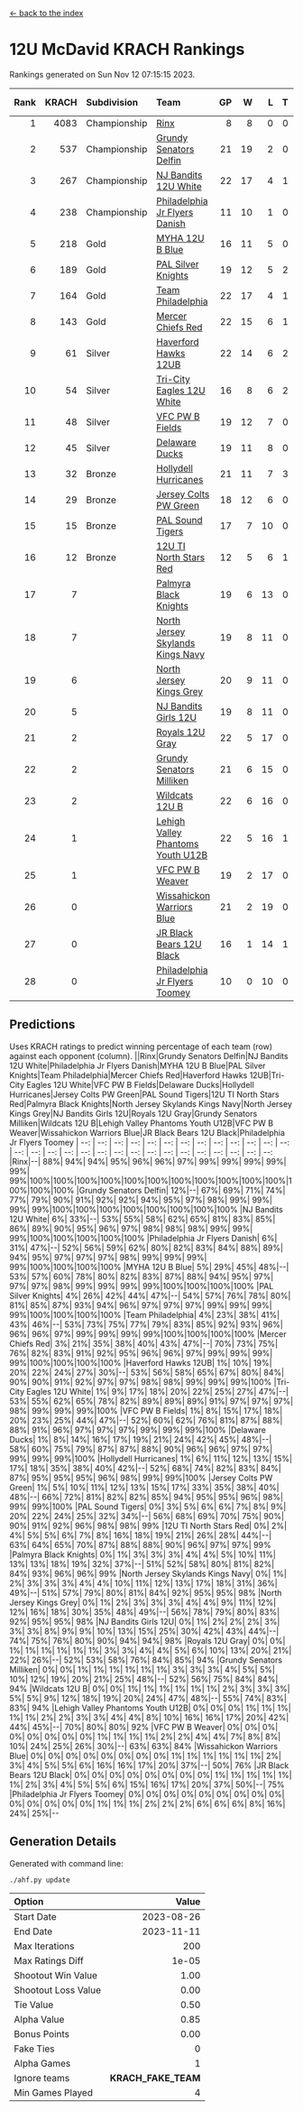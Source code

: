 [<- back to the index](readme.md)
# 12U McDavid KRACH Rankings
Rankings generated on Sun Nov 12 07:15:15 2023.

Rank|KRACH|Subdivision|Team|GP|W|L|T|OTW|OTL|SoS|Exp Wins|Win Diff
---:|---:|:---|:---|---:|---:|---:|---:|---:|---:|---:|---:|---:
1|4083|Championship|[Rinx](https://gamesheetstats.com/seasons/3659/teams/142538/schedule)|8|8|0|0|0|0|75|8.8|-0.0
2|537|Championship|[Grundy Senators Delfin](https://gamesheetstats.com/seasons/3659/teams/140501/schedule)|21|19|2|0|0|0|69|19.9|0.0
3|267|Championship|[NJ Bandits 12U White](https://gamesheetstats.com/seasons/3659/teams/140510/schedule)|22|17|4|1|1|0|254|18.3|-0.0
4|238|Championship|[Philadelphia Jr Flyers Danish](https://gamesheetstats.com/seasons/3659/teams/140517/schedule)|11|10|1|0|0|0|30|10.9|0.0
5|218|Gold|[MYHA 12U B Blue](https://gamesheetstats.com/seasons/3659/teams/140509/schedule)|16|11|5|0|1|0|356|11.9|0.0
6|189|Gold|[PAL Silver Knights](https://gamesheetstats.com/seasons/3659/teams/140514/schedule)|19|12|5|2|0|0|371|13.9|0.0
7|164|Gold|[Team Philadelphia](https://gamesheetstats.com/seasons/3659/teams/140520/schedule)|22|17|4|1|0|0|77|18.4|0.0
8|143|Gold|[Mercer Chiefs Red](https://gamesheetstats.com/seasons/3659/teams/140508/schedule)|22|15|6|1|0|0|270|16.4|0.0
9|61|Silver|[Haverford Hawks 12UB](https://gamesheetstats.com/seasons/3659/teams/140503/schedule)|22|14|6|2|0|0|82|15.9|0.0
10|54|Silver|[Tri-City Eagles 12U White](https://gamesheetstats.com/seasons/3659/teams/140521/schedule)|16|8|6|2|0|0|113|9.9|0.0
11|48|Silver|[VFC PW B Fields](https://gamesheetstats.com/seasons/3659/teams/140522/schedule)|19|12|7|0|0|1|86|12.9|0.0
12|45|Silver|[Delaware Ducks](https://gamesheetstats.com/seasons/3659/teams/140500/schedule)|19|11|8|0|0|0|293|11.9|0.0
13|32|Bronze|[Hollydell Hurricanes](https://gamesheetstats.com/seasons/3659/teams/140504/schedule)|21|11|7|3|0|2|82|13.4|0.0
14|29|Bronze|[Jersey Colts PW Green](https://gamesheetstats.com/seasons/3659/teams/140505/schedule)|18|12|6|0|1|0|48|12.9|0.0
15|15|Bronze|[PAL Sound Tigers](https://gamesheetstats.com/seasons/3659/teams/140515/schedule)|17|7|10|0|1|0|157|7.9|0.0
16|12|Bronze|[12U TI North Stars Red](https://gamesheetstats.com/seasons/3659/teams/140499/schedule)|12|5|6|1|0|1|49|6.4|0.0
17|7||[Palmyra Black Knights](https://gamesheetstats.com/seasons/3659/teams/140516/schedule)|19|6|13|0|1|0|67|6.9|0.0
18|7||[North Jersey Skylands Kings Navy](https://gamesheetstats.com/seasons/3659/teams/140513/schedule)|19|8|11|0|2|1|77|8.9|0.0
19|6||[North Jersey Kings Grey](https://gamesheetstats.com/seasons/3659/teams/140512/schedule)|20|9|11|0|0|1|62|9.9|0.0
20|5||[NJ Bandits Girls 12U](https://gamesheetstats.com/seasons/3659/teams/140511/schedule)|19|8|11|0|0|0|38|8.9|0.0
21|2||[Royals 12U Gray](https://gamesheetstats.com/seasons/3659/teams/140519/schedule)|22|5|17|0|2|1|68|5.9|0.0
22|2||[Grundy Senators Milliken](https://gamesheetstats.com/seasons/3659/teams/140502/schedule)|21|6|15|0|0|1|215|6.9|0.0
23|2||[Wildcats 12U B](https://gamesheetstats.com/seasons/3659/teams/140524/schedule)|22|6|16|0|0|0|64|6.9|0.0
24|1||[Lehigh Valley Phantoms Youth U12B](https://gamesheetstats.com/seasons/3659/teams/140507/schedule)|22|5|16|1|0|1|85|6.4|0.0
25|1||[VFC PW B Weaver](https://gamesheetstats.com/seasons/3659/teams/140523/schedule)|19|2|17|0|1|0|289|2.9|0.0
26|0||[Wissahickon Warriors Blue](https://gamesheetstats.com/seasons/3659/teams/140525/schedule)|21|2|19|0|0|1|262|2.9|0.0
27|0||[JR Black Bears 12U Black](https://gamesheetstats.com/seasons/3659/teams/140506/schedule)|16|1|14|1|0|0|80|2.4|0.0
28|0||[Philadelphia Jr Flyers Toomey](https://gamesheetstats.com/seasons/3659/teams/140518/schedule)|10|0|10|0|0|0|391|0.9|0.0

## Predictions
Uses KRACH ratings to predict winning percentage of each team (row) against each opponent (column).
||Rinx|Grundy Senators Delfin|NJ Bandits 12U White|Philadelphia Jr Flyers Danish|MYHA 12U B Blue|PAL Silver Knights|Team Philadelphia|Mercer Chiefs Red|Haverford Hawks 12UB|Tri-City Eagles 12U White|VFC PW B Fields|Delaware Ducks|Hollydell Hurricanes|Jersey Colts PW Green|PAL Sound Tigers|12U TI North Stars Red|Palmyra Black Knights|North Jersey Skylands Kings Navy|North Jersey Kings Grey|NJ Bandits Girls 12U|Royals 12U Gray|Grundy Senators Milliken|Wildcats 12U B|Lehigh Valley Phantoms Youth U12B|VFC PW B Weaver|Wissahickon Warriors Blue|JR Black Bears 12U Black|Philadelphia Jr Flyers Toomey
| --: | --: | --: | --: | --: | --: | --: | --: | --: | --: | --: | --: | --: | --: | --: | --: | --: | --: | --: | --: | --: | --: | --: | --: | --: | --: | --: | --: | --: 
|Rinx|--| 88%| 94%| 94%| 95%| 96%| 96%| 97%| 99%| 99%| 99%| 99%| 99%| 99%|100%|100%|100%|100%|100%|100%|100%|100%|100%|100%|100%|100%|100%|100%
|Grundy Senators Delfin| 12%|--| 67%| 69%| 71%| 74%| 77%| 79%| 90%| 91%| 92%| 92%| 94%| 95%| 97%| 98%| 99%| 99%| 99%| 99%|100%|100%|100%|100%|100%|100%|100%|100%
|NJ Bandits 12U White|  6%| 33%|--| 53%| 55%| 58%| 62%| 65%| 81%| 83%| 85%| 86%| 89%| 90%| 95%| 96%| 97%| 98%| 98%| 98%| 99%| 99%| 99%|100%|100%|100%|100%|100%
|Philadelphia Jr Flyers Danish|  6%| 31%| 47%|--| 52%| 56%| 59%| 62%| 80%| 82%| 83%| 84%| 88%| 89%| 94%| 95%| 97%| 97%| 97%| 98%| 99%| 99%| 99%| 99%|100%|100%|100%|100%
|MYHA 12U B Blue|  5%| 29%| 45%| 48%|--| 53%| 57%| 60%| 78%| 80%| 82%| 83%| 87%| 88%| 94%| 95%| 97%| 97%| 97%| 98%| 99%| 99%| 99%| 99%|100%|100%|100%|100%
|PAL Silver Knights|  4%| 26%| 42%| 44%| 47%|--| 54%| 57%| 76%| 78%| 80%| 81%| 85%| 87%| 93%| 94%| 96%| 97%| 97%| 97%| 99%| 99%| 99%| 99%|100%|100%|100%|100%
|Team Philadelphia|  4%| 23%| 38%| 41%| 43%| 46%|--| 53%| 73%| 75%| 77%| 79%| 83%| 85%| 92%| 93%| 96%| 96%| 96%| 97%| 99%| 99%| 99%| 99%|100%|100%|100%|100%
|Mercer Chiefs Red|  3%| 21%| 35%| 38%| 40%| 43%| 47%|--| 70%| 73%| 75%| 76%| 82%| 83%| 91%| 92%| 95%| 96%| 96%| 97%| 99%| 99%| 99%| 99%|100%|100%|100%|100%
|Haverford Hawks 12UB|  1%| 10%| 19%| 20%| 22%| 24%| 27%| 30%|--| 53%| 56%| 58%| 65%| 67%| 80%| 84%| 90%| 90%| 91%| 92%| 97%| 97%| 98%| 98%| 99%| 99%| 99%|100%
|Tri-City Eagles 12U White|  1%|  9%| 17%| 18%| 20%| 22%| 25%| 27%| 47%|--| 53%| 55%| 62%| 65%| 78%| 82%| 89%| 89%| 89%| 91%| 97%| 97%| 97%| 98%| 99%| 99%| 99%|100%
|VFC PW B Fields|  1%|  8%| 15%| 17%| 18%| 20%| 23%| 25%| 44%| 47%|--| 52%| 60%| 62%| 76%| 81%| 87%| 88%| 88%| 91%| 96%| 97%| 97%| 97%| 99%| 99%| 99%|100%
|Delaware Ducks|  1%|  8%| 14%| 16%| 17%| 19%| 21%| 24%| 42%| 45%| 48%|--| 58%| 60%| 75%| 79%| 87%| 87%| 88%| 90%| 96%| 96%| 97%| 97%| 99%| 99%| 99%|100%
|Hollydell Hurricanes|  1%|  6%| 11%| 12%| 13%| 15%| 17%| 18%| 35%| 38%| 40%| 42%|--| 52%| 68%| 74%| 82%| 83%| 84%| 87%| 95%| 95%| 95%| 96%| 98%| 99%| 99%|100%
|Jersey Colts PW Green|  1%|  5%| 10%| 11%| 12%| 13%| 15%| 17%| 33%| 35%| 38%| 40%| 48%|--| 66%| 72%| 81%| 82%| 82%| 85%| 94%| 95%| 95%| 96%| 98%| 99%| 99%|100%
|PAL Sound Tigers|  0%|  3%|  5%|  6%|  6%|  7%|  8%|  9%| 20%| 22%| 24%| 25%| 32%| 34%|--| 56%| 68%| 69%| 70%| 75%| 90%| 90%| 91%| 92%| 96%| 98%| 98%| 99%
|12U TI North Stars Red|  0%|  2%|  4%|  5%|  5%|  6%|  7%|  8%| 16%| 18%| 19%| 21%| 26%| 28%| 44%|--| 63%| 64%| 65%| 70%| 87%| 88%| 88%| 90%| 96%| 97%| 97%| 99%
|Palmyra Black Knights|  0%|  1%|  3%|  3%|  3%|  4%|  4%|  5%| 10%| 11%| 13%| 13%| 18%| 19%| 32%| 37%|--| 51%| 52%| 58%| 80%| 81%| 82%| 84%| 93%| 96%| 96%| 99%
|North Jersey Skylands Kings Navy|  0%|  1%|  2%|  3%|  3%|  3%|  4%|  4%| 10%| 11%| 12%| 13%| 17%| 18%| 31%| 36%| 49%|--| 51%| 57%| 79%| 80%| 81%| 84%| 92%| 95%| 95%| 98%
|North Jersey Kings Grey|  0%|  1%|  2%|  3%|  3%|  3%|  4%|  4%|  9%| 11%| 12%| 12%| 16%| 18%| 30%| 35%| 48%| 49%|--| 56%| 78%| 79%| 80%| 83%| 92%| 95%| 95%| 98%
|NJ Bandits Girls 12U|  0%|  1%|  2%|  2%|  2%|  3%|  3%|  3%|  8%|  9%|  9%| 10%| 13%| 15%| 25%| 30%| 42%| 43%| 44%|--| 74%| 75%| 76%| 80%| 90%| 94%| 94%| 98%
|Royals 12U Gray|  0%|  0%|  1%|  1%|  1%|  1%|  1%|  1%|  3%|  3%|  4%|  4%|  5%|  6%| 10%| 13%| 20%| 21%| 22%| 26%|--| 52%| 53%| 58%| 76%| 84%| 85%| 94%
|Grundy Senators Milliken|  0%|  0%|  1%|  1%|  1%|  1%|  1%|  1%|  3%|  3%|  3%|  4%|  5%|  5%| 10%| 12%| 19%| 20%| 21%| 25%| 48%|--| 52%| 56%| 75%| 84%| 84%| 94%
|Wildcats 12U B|  0%|  0%|  1%|  1%|  1%|  1%|  1%|  1%|  2%|  3%|  3%|  3%|  5%|  5%|  9%| 12%| 18%| 19%| 20%| 24%| 47%| 48%|--| 55%| 74%| 83%| 83%| 94%
|Lehigh Valley Phantoms Youth U12B|  0%|  0%|  0%|  1%|  1%|  1%|  1%|  1%|  2%|  2%|  3%|  3%|  4%|  4%|  8%| 10%| 16%| 16%| 17%| 20%| 42%| 44%| 45%|--| 70%| 80%| 80%| 92%
|VFC PW B Weaver|  0%|  0%|  0%|  0%|  0%|  0%|  0%|  0%|  1%|  1%|  1%|  1%|  2%|  2%|  4%|  4%|  7%|  8%|  8%| 10%| 24%| 25%| 26%| 30%|--| 63%| 63%| 84%
|Wissahickon Warriors Blue|  0%|  0%|  0%|  0%|  0%|  0%|  0%|  0%|  1%|  1%|  1%|  1%|  1%|  1%|  2%|  3%|  4%|  5%|  5%|  6%| 16%| 16%| 17%| 20%| 37%|--| 50%| 76%
|JR Black Bears 12U Black|  0%|  0%|  0%|  0%|  0%|  0%|  0%|  0%|  1%|  1%|  1%|  1%|  1%|  1%|  2%|  3%|  4%|  5%|  5%|  6%| 15%| 16%| 17%| 20%| 37%| 50%|--| 75%
|Philadelphia Jr Flyers Toomey|  0%|  0%|  0%|  0%|  0%|  0%|  0%|  0%|  0%|  0%|  0%|  0%|  0%|  0%|  1%|  1%|  1%|  2%|  2%|  2%|  6%|  6%|  6%|  8%| 16%| 24%| 25%|--

## Generation Details

Generated with command line:
```
./ahf.py update
```

| Option | Value |
| :----- | ----: |
| Start Date | 2023-08-26 |
| End Date | 2023-11-11 |
| Max Iterations | 200 |
| Max Ratings Diff | 1e-05 |
| Shootout Win Value | 1.00 |
| Shootout Loss Value | 0.00 |
| Tie Value | 0.50 |
| Alpha Value | 0.85 |
| Bonus Points | 0.00 |
| Fake Ties | 0 |
| Alpha Games | 1 |
| Ignore teams | __KRACH_FAKE_TEAM__ |
| Min Games Played | 4 |

